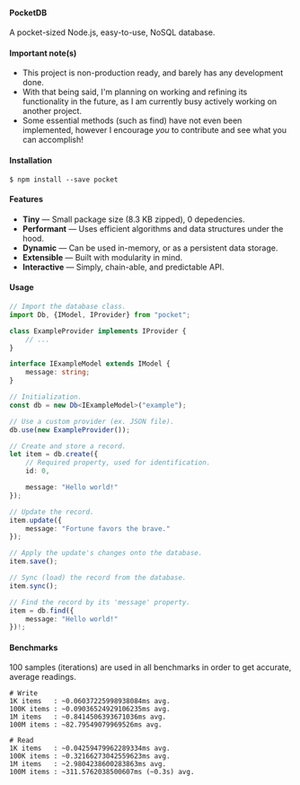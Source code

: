 #### PocketDB

A pocket-sized Node.js, easy-to-use, NoSQL database.


#### Important note(s)

* This project is non-production ready, and barely has any development done.
* With that being said, I'm planning on working and refining its functionality in the future, as I am currently busy actively working on another project.
* Some essential methods (such as find) have not even been implemented, however I encourage *you* to contribute and see what you can accomplish!

#### Installation

```shell
$ npm install --save pocket
```

#### Features

* **Tiny** &mdash; Small package size (8.3 KB zipped), 0 depedencies.
* **Performant** &mdash; Uses efficient algorithms and data structures under the hood.
* **Dynamic** &mdash; Can be used in-memory, or as a persistent data storage.
* **Extensible** &mdash; Built with modularity in mind.
* **Interactive** &mdash; Simply, chain-able, and predictable API.

#### Usage

```ts
// Import the database class.
import Db, {IModel, IProvider} from "pocket";

class ExampleProvider implements IProvider {
    // ...
}

interface IExampleModel extends IModel {
    message: string;
}

// Initialization.
const db = new Db<IExampleModel>("example");

// Use a custom provider (ex. JSON file).
db.use(new ExampleProvider());

// Create and store a record.
let item = db.create({
    // Required property, used for identification.
    id: 0,

    message: "Hello world!"
});

// Update the record.
item.update({
    message: "Fortune favors the brave."
});

// Apply the update's changes onto the database.
item.save();

// Sync (load) the record from the database.
item.sync();

// Find the record by its 'message' property.
item = db.find({
    message: "Hello world!"
})!;
```

#### Benchmarks

100 samples (iterations) are used in all benchmarks in order to get accurate, average readings.

```shell
# Write
1K items   : ~0.06037225998938084ms avg.
100K items : ~0.09036524929106235ms avg.
1M items   : ~0.8414506393671036ms avg.
100M items : ~82.79549079969526ms avg.

# Read
1K items   : ~0.04259479962289334ms avg.
100K items : ~0.32166273042559623ms avg.
1M items   : ~2.9804238600283863ms avg.
100M items : ~311.5762038500607ms (~0.3s) avg.
```
